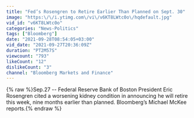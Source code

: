 ```yaml
---
title: "Fed’s Rosengren to Retire Earlier Than Planned on Sept. 30"
image: "https:\/\/i.ytimg.com\/vi\/v6KT8LWtc0o\/hqdefault.jpg"
vid_id: "v6KT8LWtc0o"
categories: "News-Politics"
tags: ["Bloomberg"]
date: "2021-09-28T08:54:05+03:00"
vid_date: "2021-09-27T20:36:09Z"
duration: "PT2M57S"
viewcount: "793"
likeCount: "12"
dislikeCount: "3"
channel: "Bloomberg Markets and Finance"
---
```

{% raw %}Sep.27 -- Federal Reserve Bank of Boston President Eric Rosengren cited a worsening kidney condition in announcing he will retire this week, nine months earlier than planned. Bloomberg’s Michael McKee reports.{% endraw %}
